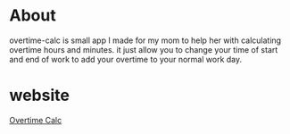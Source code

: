 # About

overtime-calc is small app I made for my mom to help her with calculating overtime hours and minutes.
it just allow you to change your time of start and end of work to add your overtime to your normal work day.

# website

[Overtime Calc](https://calc-overtime.web.app)